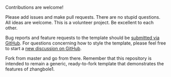 Contributions are welcome! 

Please add issues and make pull requests. There are no stupid questions. All ideas are welcome. This is a volunteer project. Be excellent to each other.

Bug reports and feature requests to the template  should be [submitted via GitHub](https://github.com/zhangbole1/zhangbole1.github.io/issues/new/choose). For questions concerning how to style the template, please feel free to start a [new discussion on GitHub](https://github.com/zhangbole1/zhangbole1.github.io/discussions).

Fork from master and go from there. Remember that this repository is intended to remain a generic, ready-to-fork template that demonstrates the features of zhangbole1.

